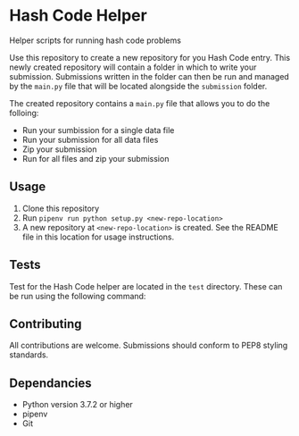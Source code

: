 # Hash Code Helper

Helper scripts for running hash code problems

Use this repository to create a new repository for you Hash Code entry. This newly created repository will contain a folder in which to write your submission. Submissions written in the folder can then be run and managed by the `main.py` file that will be located alongside the `submission` folder.

The created repository contains a `main.py` file that allows you to do the folloing:
- Run your sumbission for a single data file
- Run your submission for all data files
- Zip your submission
- Run for all files and zip your submission 

## Usage
1. Clone this repository
1. Run `pipenv run python setup.py <new-repo-location>`
1. A new repository at `<new-repo-location>` is created. See the README file in this location for usage instructions.

## Tests
Test for the Hash Code helper are located in the `test` directory. These can be run using the following command:

## Contributing
All contributions are welcome. Submissions should conform to PEP8 styling standards.

## Dependancies
* Python version 3.7.2 or higher
* pipenv
* Git
